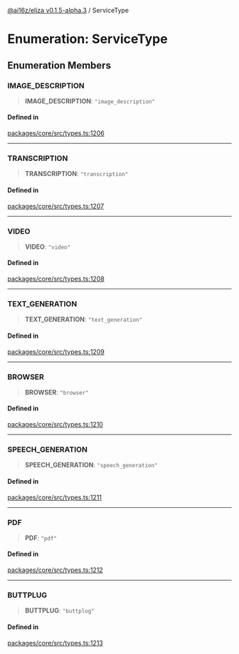 [@ai16z/eliza v0.1.5-alpha.3](../index.md) / ServiceType

# Enumeration: ServiceType

## Enumeration Members

### IMAGE\_DESCRIPTION

> **IMAGE\_DESCRIPTION**: `"image_description"`

#### Defined in

[packages/core/src/types.ts:1206](https://github.com/f58637547/agentf/blob/main/packages/core/src/types.ts#L1206)

***

### TRANSCRIPTION

> **TRANSCRIPTION**: `"transcription"`

#### Defined in

[packages/core/src/types.ts:1207](https://github.com/f58637547/agentf/blob/main/packages/core/src/types.ts#L1207)

***

### VIDEO

> **VIDEO**: `"video"`

#### Defined in

[packages/core/src/types.ts:1208](https://github.com/f58637547/agentf/blob/main/packages/core/src/types.ts#L1208)

***

### TEXT\_GENERATION

> **TEXT\_GENERATION**: `"text_generation"`

#### Defined in

[packages/core/src/types.ts:1209](https://github.com/f58637547/agentf/blob/main/packages/core/src/types.ts#L1209)

***

### BROWSER

> **BROWSER**: `"browser"`

#### Defined in

[packages/core/src/types.ts:1210](https://github.com/f58637547/agentf/blob/main/packages/core/src/types.ts#L1210)

***

### SPEECH\_GENERATION

> **SPEECH\_GENERATION**: `"speech_generation"`

#### Defined in

[packages/core/src/types.ts:1211](https://github.com/f58637547/agentf/blob/main/packages/core/src/types.ts#L1211)

***

### PDF

> **PDF**: `"pdf"`

#### Defined in

[packages/core/src/types.ts:1212](https://github.com/f58637547/agentf/blob/main/packages/core/src/types.ts#L1212)

***

### BUTTPLUG

> **BUTTPLUG**: `"buttplug"`

#### Defined in

[packages/core/src/types.ts:1213](https://github.com/f58637547/agentf/blob/main/packages/core/src/types.ts#L1213)
